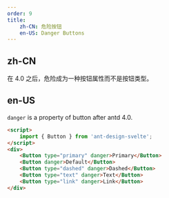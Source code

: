 ```yaml
---
order: 9
title:
    zh-CN: 危险按钮
    en-US: Danger Buttons
---
```


## zh-CN

在 4.0 之后，危险成为一种按钮属性而不是按钮类型。

## en-US

`danger` is a property of button after antd 4.0.

```html
<script>
    import { Button } from 'ant-design-svelte';
</script>
<div>
    <Button type="primary" danger>Primary</Button>
    <Button danger>Default</Button>
    <Button type="dashed" danger>Dashed</Button>
    <Button type="text" danger>Text</Button>
    <Button type="link" danger>Link</Button>
</div>
```

